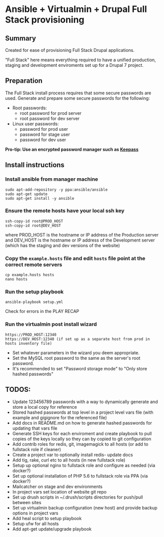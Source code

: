 # Ansible + Virtualmin + Drupal Full Stack provisioning

## Summary

Created for ease of provisioning Full Stack Drupal applications.

"Full Stack" here means everything required to have a unified production, staging
and development enviroments set up for a Drupal 7 project.

## Preparation

The Full Stack install process requires that some secure passwords are used.
Generate and prepare some secure passwords for the following:

* Root passwords:
    * root password for prod server
    * root password for dev server
* Linux user passwords:
    * password for prod user
    * password for stage user
    * password for dev user
    
__Pro-tip: Use an encrypted password manager such as [Keepass](http://keepass.info/)__

## Install instructions

### Install ansible from manager machine

```
sudo apt-add-repository -y ppa:ansible/ansible
sudo apt-get update
sudo apt-get install -y ansible
```

### Ensure the remote hosts have your local ssh key

```
ssh-copy-id root@PROD_HOST
ssh-copy-id root@DEV_HOST
```

where PROD_HOST is the hostname or IP address of the Production server
and DEV_HOST is the hostname or IP address of the Development server (which has the staging and dev versions of the website)


### Copy the `example.hosts` file and edit `hosts` file point at the correct remote servers

```
cp example.hosts hosts
nano hosts
```

### Run the setup playbook

```
ansible-playbook setup.yml
```

Check for errors in the PLAY RECAP

### Run the virtualmin post install wizard

```
https://PROD_HOST:12340
https://DEV_HOST:12340 (if set up as a separate host from prod in hosts inventory file)
```

* Set whatever parameters in the wizard you deem appropriate.
* Set the MySQL root password to the same as the server's root password.
* It's recommended to set "Password storage mode" to "Only store hashed passwords"

## TODOS:
* Update 123456789 passwords with a way to dynamically generate and store a local copy for reference
* Stored hashed passwords at top level in a project level vars file (with example and gigignore for the referenced file)
* Add docs in README.md on how to generate hashed passwords for updating that vars file
* Generate SSH keys for each enviroment and create playbook to pull copies of the keys locally so they can by copied to git configuration
* Add contrib roles for redis, git, imagemagick to all hosts (or add to fullstack role if cleaner)
* Create a project var to optionally install redis- update docs
* Add tig, rake, curl etc to all hosts (in new fullstack role)
* Setup up optional nginx to fullstack role and configure as needed (via docker?)
* Set up optional installation of PHP 5.6 to fullstack role via PPA (via docker?)
* Mailcatcher on stage and dev environments
* In project vars set location of website git repo
* Set up drush scripts in ~/.drush/scripts directories for push/pull between sites
* Set up virtualmin backup configuration (new host) and provide backup options in project vars
* Add heal script to setup playbook
* Setup ufw for all hosts
* Add apt-get update/upgrade playbook
